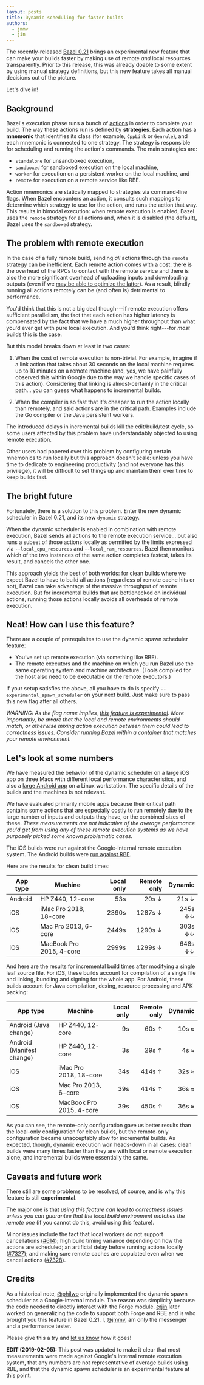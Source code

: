```yaml
---
layout: posts
title: Dynamic scheduling for faster builds
authors:
  - jmmv
  - jin
---
```


The recently-released [Bazel 0.21](https://blog.bazel.build/2018/12/19/bazel-0.21.html) brings an experimental new feature that can make your builds faster by making use of remote *and* local resources transparently. Prior to this release, this was already doable to some extent by using manual strategy definitions, but this new feature takes all manual decisions out of the picture.

Let's dive in!

## Background

Bazel's execution phase runs a bunch of [actions](https://docs.bazel.build/versions/master/skylark/rules.html#actions) in order to complete your build. The way these actions run is defined by **strategies**. Each action has a **mnemonic** that identifies its class (for example, `CppLink` or `Genrule`), and each mnemonic is connected to one strategy. The strategy is responsible for scheduling and running the action's commands. The main strategies are: 

*   `standalone` for unsandboxed execution,
*   `sandboxed` for sandboxed execution on the local machine,
*   `worker` for execution on a persistent worker on the local machine, and
*   `remote` for execution on a remote service like RBE.

Action mnemonics are statically mapped to strategies via command-line flags. When Bazel encounters an action, it consults such mappings to determine which strategy to use for the action, and runs the action that way. This results in bimodal execution: when remote execution is enabled, Bazel uses the `remote` strategy for all actions and, when it is disabled (the default), Bazel uses the `sandboxed` strategy.

## The problem with remote execution

In the case of a fully remote build, sending *all* actions through the `remote` strategy can be inefficient. Each remote action comes with a cost: there is the overhead of the RPCs to contact with the remote service and there is also the more significant overhead of uploading inputs and downloading outputs (even if we [may be able to optimize the latter](https://docs.google.com/document/d/11m5AkWjigMgo9wplqB8zTdDcHoMLEFOSH0MdBNCBYOE/edit)). As a result, blindly running all actions remotely can be (and often is) detrimental to performance.

You'd think that this is not a big deal though---if remote execution offers sufficient parallelism, the fact that each action has higher latency is compensated by the fact that we have a much higher throughput than what you'd ever get with pure local execution. And you'd think right---for _most_ builds this is the case.

But this model breaks down at least in two cases:

1.  When the cost of remote execution is non-trivial. For example, imagine if a link action that takes about 30 seconds on the local machine requires up to 10 minutes on a remote machine (and, yes, we have painfully observed this within Google due to the way we handle specific cases of this action). Considering that linking is almost-certainly in the critical path… you can guess what happens to incremental builds.

1.  When the compiler is so fast that it's cheaper to run the action locally than remotely, and said actions are in the critical path. Examples include the Go compiler or the Java persistent workers.

The introduced delays in incremental builds kill the edit/build/test cycle, so some users affected by this problem have understandably objected to using remote execution.

Other users had papered over this problem by configuring certain mnemonics to run locally but this approach doesn't scale: unless you have time to dedicate to engineering productivity (and not everyone has this privilege), it will be difficult to set things up and maintain them over time to keep builds fast.

## The bright future

Fortunately, there is a solution to this problem. Enter the new dynamic scheduler in Bazel 0.21, and its new `dynamic` strategy.

When the dynamic scheduler is enabled in combination with remote execution, Bazel sends all actions to the remote execution service… but also runs a subset of those actions locally as permitted by the limits expressed via `--local_cpu_resources` and `--local_ram_resources`. Bazel then monitors which of the two instances of the same action completes fastest, takes its result, and cancels the other one.

This approach yields the best of both worlds: for clean builds where we expect Bazel to have to build all actions (regardless of remote cache hits or not), Bazel can take advantage of the massive throughput of remote execution. But for incremental builds that are bottlenecked on individual actions, running those actions locally avoids all overheads of remote execution.

## Neat! How can I use this feature?

There are a couple of prerequisites to use the dynamic spawn scheduler feature:

*   You’ve set up remote execution (via something like RBE).
*   The remote executors and the machine on which you run Bazel use the same operating system and machine architecture. (Tools compiled for the host also need to be executable on the remote executors.)

If your setup satisfies the above, all you have to do is specify `--experimental_spawn_scheduler` on your next build. Just make sure to pass this new flag after all others.

*WARNING: As the flag name implies, [this feature is experimental](https://docs.bazel.build/versions/master/backward-compatibility.html#at-a-glance). More importantly, be aware that the local and remote environments should match, or otherwise mixing action execution between them could lead to correctness issues. Consider running Bazel within a container that matches your remote environment.*

## Let's look at some numbers

We have measured the behavior of the dynamic scheduler on a large iOS app on three Macs with different local performance characteristics, and also a [large Android app](https://github.com/jin/android-projects#big_connected) on a Linux workstation. The specific details of the builds and the machines is not relevant.

We have evaluated primarily mobile apps because their critical path contains some actions that are especially costly to run remotely due to the large number of inputs and outputs they have, or the combined sizes of these. *These measurements are not indicative of the average performance you'd get from using any of these remote execution systems as we have purposely picked some known problematic cases.*

The iOS builds were run against the Google-internal remote execution system. The Android builds were [run against RBE](https://gist.github.com/jin/1fc2543acef7cdbd5618b08579d7210c).

Here are the results for clean build times:

App type | Machine | Local only | Remote only | Dynamic
--- | --- | ---: | ---: | ---:
Android | HP Z440, 12-core | 53s | 20s ↓ | 21s ↓
iOS | iMac Pro 2018, 18-core | 2390s | 1287s ↓ | 245s ↓↓
iOS | Mac Pro 2013, 6-core | 2449s | 1290s ↓ | 303s ↓↓
iOS | MacBook Pro 2015, 4-core | 2999s | 1299s ↓ | 648s ↓↓

And here are the results for incremental build times after modifying a single leaf source file. For iOS, these builds account for compilation of a single file and linking, bundling and signing for the whole app. For Android, these builds account for Java compilation, dexing, resource processing and APK packing:

App type | Machine | Local only | Remote only | Dynamic
--- | --- | ---: | ---: | ---:
Android (Java change) | HP Z440, 12-core | 9s | 60s ↑ | 10s ≈
Android (Manifest change) | HP Z440, 12-core | 3s | 29s ↑ | 4s ≈
iOS | iMac Pro 2018, 18-core | 34s | 414s ↑ | 32s ≈
iOS | Mac Pro 2013, 6-core | 39s | 414s ↑ | 36s ≈
iOS | MacBook Pro 2015, 4-core | 39s | 450s ↑ | 36s ≈

As you can see, the remote-only configuration gave us better results than the local-only configuration for clean builds, but the remote-only configuration became unacceptably slow for incremental builds. As expected, though, dynamic execution won heads-down in all cases: clean builds were many times faster than they are with local or remote execution alone, and incremental builds were essentially the same.

## Caveats and future work

There still are some problems to be resolved, of course, and is why this feature is still **experimental**.

The major one is that *using this feature can lead to correctness issues unless you can guarantee that the local build environment matches the remote one* (if you cannot do this, avoid using this feature).

Minor issues include the fact that local workers do not support cancellations ([#614](https://github.com/bazelbuild/bazel/issues/614])); high build timing variance depending on how the actions are scheduled; an artificial delay before running actions locally ([#7327](https://github.com/bazelbuild/bazel/issues/7327)); and making sure remote caches are populated even when we cancel actions ([#7328](https://github.com/bazelbuild/bazel/issues/7328)).

## Credits

As a historical note, [@philwo](https://github.com/philwo/) originally implemented the dynamic spawn scheduler as a Google-internal module. The reason was simplicity because the code needed to directly interact with the Forge module. [@jin](https://github.com/jin/) later worked on generalizing the code to support both Forge and RBE and is who brought you this feature in Bazel 0.21. I, [@jmmv](https://julio.meroh.net/), am only the messenger and a performance tester.

Please give this a try and [let us know](https://groups.google.com/forum/#!forum/bazel-discuss) how it goes!

**EDIT (2019-02-05):** This post was updated to make it clear that most measurements were made against Google's internal remote execution system, that any numbers are not representative of average builds using RBE, and that the dynamic spawn scheduler is an experimental feature at this point.
